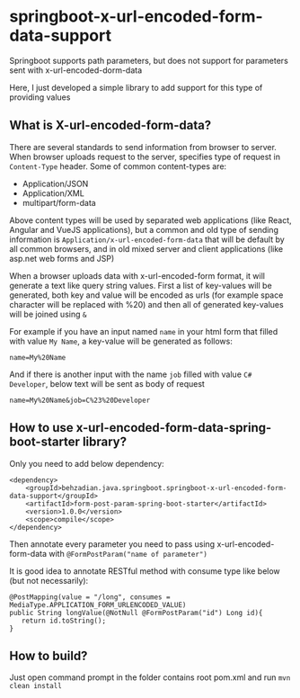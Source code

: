 # springboot-x-url-encoded-form-data-support

Springboot supports path parameters, but does not support for parameters sent with x-url-encoded-dorm-data

Here, I just developed a simple library to add support for this type of providing values

## What is X-url-encoded-form-data?
There are several standards to send information from browser to server.
When browser uploads request to the server, specifies type of request in `Content-Type` header. Some of common content-types are:
- Application/JSON
- Application/XML
- multipart/form-data

Above content types will be used by separated web applications (like React, Angular and VueJS applications), but a common and old type of sending information is `Application/x-url-encoded-form-data` that will be default by all common browsers, and in old mixed server and client applications (like asp.net web forms and JSP)

When a browser uploads data with x-url-encoded-form format, it will generate a text like query string values. First a list of key-values will be generated, both key and value will be encoded as urls (for example space character will be replaced with %20) and then all of generated key-values will be joined using `&`

For example if you have an input named `name` in your html form that filled with value `My Name`, a key-value will be generated as follows:

```name=My%20Name```

And if there is another input with the name `job` filled with value `C# Developer`, below text will be sent as body of request

```name=My%20Name&job=C%23%20Developer```

## How to use x-url-encoded-form-data-spring-boot-starter library?
Only you need to add below dependency:
```
<dependency>
    <groupId>behzadian.java.springboot.springboot-x-url-encoded-form-data-support</groupId>
    <artifactId>form-post-param-spring-boot-starter</artifactId>
    <version>1.0.0</version>
    <scope>compile</scope>
</dependency>
```
Then annotate every parameter you need to pass using x-url-encoded-form-data with `@FormPostParam("name of parameter")`

It is good idea to annotate RESTful method with consume type like below (but not necessarily):
```
@PostMapping(value = "/long", consumes = MediaType.APPLICATION_FORM_URLENCODED_VALUE)
public String longValue(@NotNull @FormPostParam("id") Long id){
   return id.toString();
}
```

## How to build?
Just open command prompt in the folder contains root pom.xml and run `mvn clean install`